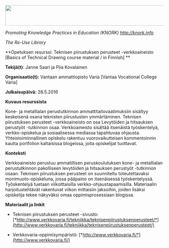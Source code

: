 <img src="md\img049/media/image01.png" width="624" height="65" />

*Promoting Knowledge Practices in Education (KNORK) http://knork.info*

*The Re-Use Library*

**Opetuksen resurssi: Teknisen piirustuksen perusteet -verkkoaineisto \[Basics of Technical Drawing course material / in Finnish\] **

**Tekijä(t)**: Janne Saari ja Piia Kovalainen

**Organisaatio(t):** Vantaan ammattiopisto Varia \[Vantaa Vocational College Varia\]

**Julkaisupäivä:** 28.5.2016

**Kuvaus resurssista**

Kone- ja metallialan perustutkinnon ammattitaitovaatimuksiin sisältyy keskeisenä osana teknisten piirustusten ymmärtäminen. Teknisen piirustuksen perusteet -verkkoaineisto on osa Levytöiden ja hitsauksen perustyöt -tutkinnon osaa. Verkkoaineisto sisältää itsenäistä työskentelyä, verkko-opiskelua ja sosiaalisessa mediassa tapahtuvaa ohjausta. Yhteistoiminnallinen opiskelu rakentuu vuorovaikutteisen kommentoinnin kautta portfolion kaltaisissa blogeissa, joita opiskelijat tuottavat.

**Konteksti**

Verkkoaineisto perustuu ammatillisen peruskoulutuksen kone- ja metallialan perustutkinnon pakolliseen levytöiden ja hitsauksen perustyöt -tutkinnon osaan. Teknisen piirustuksen perusteet on suunniteltu toteutettavaksi monimuoto-opiskeluna, jossa pääpaino on itsenäisessä työskentelyssä. Työskentelyä tuetaan viikoittaisilla verkko-ohjaustapaamisilla. Materiaalin harjoitustehtävät rakentuvat viikon mittaisiin jaksoihin, joiden lisäksi opiskelija tekee näkyväksi omaa oppimisprosessiaan blogissa.

**Materiaalit ja linkit**

-   Teknisen piirustuksen perusteet -sivusto: [*http://www.verkkovaria.fi/tekniikka/teknisenpiirustuksenperusteet/*](http://www.verkkovaria.fi/tekniikka/teknisenpiirustuksenperusteet/)

-   Verkkovaria-oppimisympäristö: [*http://www.verkkovaria.fi/*](http://www.verkkovaria.fi/)


